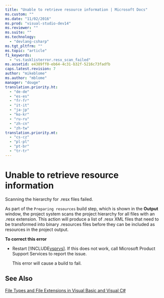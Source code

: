 ```yaml
---
title: "Unable to retrieve resource information | Microsoft Docs"
ms.custom: ""
ms.date: "11/02/2016"
ms.prod: "visual-studio-dev14"
ms.reviewer: ""
ms.suite: ""
ms.technology: 
  - "devlang-csharp"
ms.tgt_pltfrm: ""
ms.topic: "article"
f1_keywords: 
  - "vs.tasklisterror.resx_scan_failed"
ms.assetid: e4389ff0-eb64-4c31-b32f-5216c73fadfb
caps.latest.revision: 7
author: "mikeblome"
ms.author: "mblome"
manager: "douge"
translation.priority.ht: 
  - "de-de"
  - "es-es"
  - "fr-fr"
  - "it-it"
  - "ja-jp"
  - "ko-kr"
  - "ru-ru"
  - "zh-cn"
  - "zh-tw"
translation.priority.mt: 
  - "cs-cz"
  - "pl-pl"
  - "pt-br"
  - "tr-tr"
---
```

# Unable to retrieve resource information
Scanning the hierarchy for .resx files failed.  
  
 As part of the `Preparing resources` build step, which is shown in the **Output** window, the project system scans the project hierarchy for all files with an .resx extension. This action will produce a list of .resx XML files that need to be transformed into binary .resources files before they can be included as resources in the project output.  
  
 **To correct this error**  
  
-   Restart [!INCLUDE[vsprvs](../code-quality/includes/vsprvs_md.md)]. If this does not work, call Microsoft Product Support Services to report the issue.  
  
     This error will cause a build to fail.  
  
## See Also  
 [File Types and File Extensions in Visual Basic and Visual C#](http://msdn.microsoft.com/en-us/f793852c-da06-4d52-a826-65f635844772)